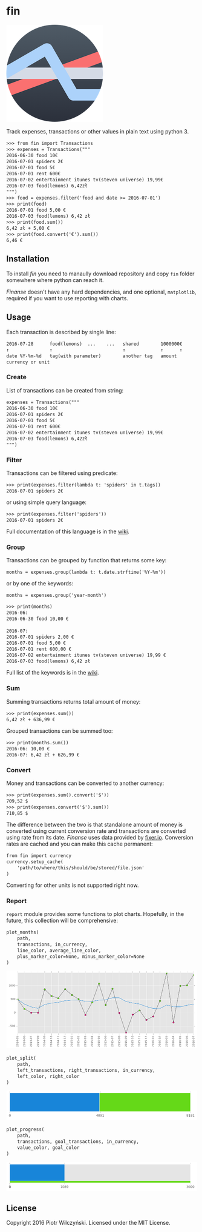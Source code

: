 # fin

![](icon.png)

Track expenses, transactions or other values in plain text using python 3.

```
>>> from fin import Transactions
>>> expenses = Transactions("""
2016-06-30 food 10€
2016-07-01 spiders 2€
2016-07-01 food 5€
2016-07-01 rent 600€
2016-07-02 entertainment itunes tv(steven universe) 19,99€
2016-07-03 food(lemons) 6,42zł
""")
>>> food = expenses.filter('food and date >= 2016-07-01')
>>> print(food)
2016-07-01 food 5,00 €
2016-07-03 food(lemons) 6,42 zł
>>> print(food.sum())
6,42 zł + 5,00 €
>>> print(food.convert('€').sum())
6,46 €
```

## Installation

To install *fin* you need to manaully download repository and copy `fin` folder somewhere where python can reach it.

*Finanse* doesn't have any hard dependencies, and one optional, `matplotlib`, required if you want to use reporting with charts.

## Usage

Each transaction is described by single line:

```
2016-07-28      food(lemons)  ...    ...   shared        1000000€
↑               ↑                          ↑             ↑      ↑
date %Y-%m-%d   tag(with parameter)        another tag   amount currency or unit
```

### Create

List of transactions can be created from string:

```
expenses = Transactions("""
2016-06-30 food 10€
2016-07-01 spiders 2€
2016-07-01 food 5€
2016-07-01 rent 600€
2016-07-02 entertainment itunes tv(steven universe) 19,99€
2016-07-03 food(lemons) 6,42zł
""")
```


### Filter

Transactions can be filtered using predicate:
```
>>> print(expenses.filter(lambda t: 'spiders' in t.tags))
2016-07-01 spiders 2€
```

or using simple query language:

```
>>> print(expenses.filter('spiders'))
2016-07-01 spiders 2€
```

Full documentation of this language is in the [wiki](https://github.com/bevesce/fin/wiki#filter-query).

### Group

Transactions can be grouped by function that returns some key:

```
months = expenses.group(lambda t: t.date.strftime('%Y-%m'))
```

or by one of the keywords:

```
months = expenses.group('year-month')
```

```
>>> print(months)
2016-06:
2016-06-30 food 10,00 €

2016-07:
2016-07-01 spiders 2,00 €
2016-07-01 food 5,00 €
2016-07-01 rent 600,00 €
2016-07-02 entertainment itunes tv(steven universe) 19,99 €
2016-07-03 food(lemons) 6,42 zł
```

Full list of the keywords is in the [wiki](https://github.com/bevesce/fin/wiki#group-keywords).

### Sum

Summing transactions returns total amount of money:

```
>>> print(expenses.sum())
6,42 zł + 636,99 €
```

Grouped transactions can be summed too:

```
>>> print(months.sum())
2016-06: 10,00 €
2016-07: 6,42 zł + 626,99 €
```

### Convert

Money and transactions can be converted to another currency:

```
>>> print(expenses.sum().convert('$'))
709,52 $
>>> print(expenses.convert('$').sum())
710,85 $
```

The difference between the two is that standalone amount of money is converted using current conversion rate and transactions are converted using rate from its date. *Finanse* uses data provided by [fixer.io](http://fixer.io). Conversion rates are cached and you can make this cache permanent:

```
from fin import currency
currency.setup_cache(
    'path/to/where/this/should/be/stored/file.json'
)
```

Converting for other units is not supported right now.

### Report

`report` module provides some functions to plot charts. Hopefully, in the future, this collection will be comprehensive:

```
plot_months(
    path,
    transactions, in_currency,
    line_color, average_line_color,
    plus_marker_color=None, minus_marker_color=None
)
```

![months chart](screenshots/months.png)

```
plot_split(
    path,
    left_transactions, right_transactions, in_currency,
    left_color, right_color
)
```

![split chart](screenshots/split.png)

```
plot_progress(
    path,
    transactions, goal_transactions, in_currency,
    value_color, goal_color
)
```

![progress chart](screenshots/progress.png)

## License

Copyright 2016 Piotr Wilczyński. Licensed under the MIT License.
